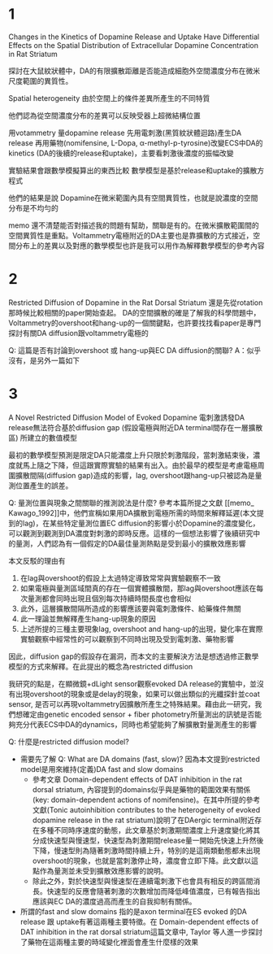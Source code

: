1
==========================================================================
Changes in the Kinetics of Dopamine Release and Uptake Have Differential Effects on the Spatial Distribution of Extracellular Dopamine Concentration in Rat Striatum

探討在大鼠紋狀體中，DA的有限擴散距離是否能造成細胞外空間濃度分布在微米尺度範圍的異質性。

Spatial heterogeneity
由於空間上的條件差異所產生的不同特質

他們認為從空間濃度分布的差異可以反映受器上超微結構位置

用votammetry 量dopamine release
先用電刺激(黑質紋狀體迴路)產生DA release
再用藥物(nomifensine, L-Dopa, α-methyl-p-tyrosine)改變ECS中DA的kinetics (DA的後續的release和uptake)，主要看刺激後濃度的振幅改變

實驗結果會跟數學模擬算出的東西比較
數學模型是基於release和uptake的擴散方程式

他們的結果是說
Dopamine在微米範圍內具有空間異質性，也就是說濃度的空間分布是不均勻的

memo
還不清楚能否對描述我的問題有幫助，關聯是有的。在微米擴散範圍間的空間異質性是重點。Voltammetry電極附近的DA主要也是靠擴散的方式接近，空間分布上的差異以及對應的數學模型也許是我可以用作為解釋數學模型的參考內容

2
==========================================================================
Restricted Diffusion of Dopamine in the Rat Dorsal Striatum
還是先從rotation那時候比較相關的paper開始查起。
DA的空間擴散的確是了解我的科學問題中，Voltammetry的overshoot和hang-up的一個關鍵點，也許要找找看paper是專門探討有關DA diffusion跟voltammetry電極的

Q: 這篇是否有討論到overshoot 或 hang-up與EC DA diffusion的關聯?
A：似乎沒有，是另外一篇如下

3
==========================================================================
A Novel Restricted Diffusion Model of Evoked Dopamine
電刺激誘發DA release無法符合基於diffusion gap (假設電極與附近DA terminal間存在一層擴散區) 所建立的數值模型

最初的數學模型預測是限定DA只能濃度上升只限於刺激階段，當刺激結束後，濃度就馬上隨之下降，但這跟實際實驗的結果有出入。由於最早的模型是考慮電極周圍擴散間隔(diffusion gap)造成的影響，lag, overshoot跟hang-up只被認為是量測位置產生的誤差。

Q: 量測位置與現象之間關聯的推測說法是什麼?
參考本篇所提之文獻 [[memo_ Kawago_1992]]中，他們宣稱如果用DA擴散到電極所需的時間來解釋延遲(本文提到的lag)，在某些特定量測位置EC diffusion的影響小於Dopamine的濃度變化，可以觀測到觀測到DA濃度對刺激的即時反應。這樣的一個想法影響了後續研究中的量測，人們認為有一個假定的DA最佳量測熱點是受到最小的擴散效應影響

本文反駁的理由有
1. 在lag與overshoot的假設上太過特定導致常常與實驗觀察不一致
2. 如果電極與量測區域間真的存在一個實體擴散間，那lag與overshoot應該在每次量測都會同時出現且個別每次持續時間長度也會相似
3. 此外，這層擴散間隔所造成的影響應該要與電刺激條件、給藥條件無關
4. 此一理論並無解釋產生hang-up現象的原因
5. 上述所提的三種主要現象lag, overshoot and hang-up的出現，變化率在實際實驗觀察中經常性的可以觀察到不同時出現及受到電刺激、藥物影響

因此，diffusion gap的假設存在漏洞，而本文的主要解決方法是想透過修正數學模型的方式來解釋。在此提出的概念為restricted diffusion

我研究的點是，在顯微鏡+dLight sensor觀察evoked DA release的實驗中，並沒有出現overshoot的現象或是delay的現象，如果可以做出類似的光纖探針並coat sensor, 是否可以再現voltammetry因擴散所產生之特殊結果。藉由此一研究，我們想確定由genetic encoded sensor + fiber photometry所量測出的訊號是否能夠充分代表ECS中DA的dynamics，同時也希望能夠了解擴散對量測產生的影響

Q: 什麼是restricted diffusion model?
- 需要先了解 Q: What are DA domains (fast, slow)? 因為本文提到restricted model是用來維持(定義)DA fast and slow domains
	- 參考文章 Domain-dependent effects of DAT inhibition in the rat dorsal striatum, 內容提到的domains似乎與是藥物的範圍效果有關係(key: domain-dependent actions of nomifensine)。在其中所提的參考文獻(Tonic autoinhibition contributes to the heterogeneity of evoked dopamine release in the rat striatum)說明了在DAergic terminal附近存在多種不同時序速度的動態，此文章基於刺激期間濃度上升速度變化將其分成快速型與慢速型，快速型為刺激期間release量一開始先快速上升然後下降，慢速型則為隨著刺激時間持續上升，特別的是這兩類動態都未出現overshoot的現象，也就是當刺激停止時，濃度會立即下降。此文獻以這點作為量測並未受到擴散效應影響的說明。
	- 除此之外，對於快速型與慢速型在連續電刺激下也會具有相反的跨區間消長。快速型的反應會隨著刺激的次數增加而降低峰值濃度，已有報告指出應該與EC DA的濃度過高而產生的自我抑制有關係。
- 所謂的fast and slow domains 指的是axon terminal在ES evoked 的DA release 跟 uptake有著這兩種主要特徵。在 Domain-dependent effects of DAT inhibition in the rat dorsal striatum這篇文章中, Taylor 等人進一步探討了藥物在這兩種主要的時域變化裡面會產生什麼樣的效果
